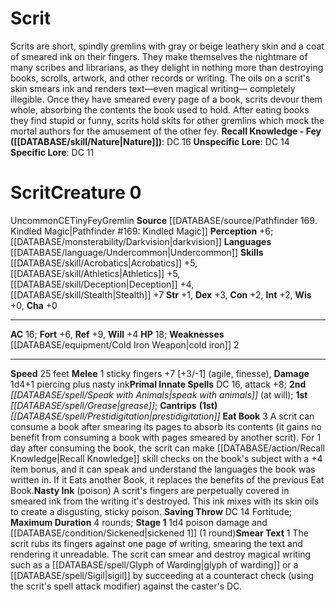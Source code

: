 ﻿---
ac: '16'
alignment: CE
charisma: '+0'
constitution: '+2'
creature_ability:
- Eat Book
- Nasty Ink
- Smear Text
creature_family: '[[DATABASE/monsterfamily/Gremlin|Gremlin]]'
dexterity: '+3'
fortitude: '+6'
hp: '18'
id: '1612'
intelligence: '+2'
land_speed: '25'
language:
- '[[DATABASE/language/Undercommon|Undercommon]]'
level: '0'
max_speed: '25'
name: Scrit
perception: '+6'
rarity: Uncommon
reflex: '+9'
sense:
- '[[DATABASE/monsterability/Darkvision|darkvision]]'
size: Tiny
skill:
- '[[DATABASE/skill/Athletics|Athletics]] +5'
- '[[DATABASE/skill/Acrobatics|Acrobatics]] +5'
- '[[DATABASE/skill/Deception|Deception]] +4'
- '[[DATABASE/skill/Stealth|Stealth]] +7'
source: '[[DATABASE/source/Pathfinder 169. Kindled Magic|Pathfinder #169: Kindled
  Magic]]'
speed:
- 25 feet
spell:
- '[[DATABASE/spell/Grease|Grease]]'
- '[[DATABASE/spell/Prestidigitation|Prestidigitation]]'
- '[[DATABASE/spell/Speak with Animals|Speak with Animals]]'
strength: '+1'
strength_req: '1'
strongest_save:
- Reflex
trait:
- '[[DATABASE/trait/Fey|Fey]]'
- '[[DATABASE/trait/Gremlin|Gremlin]]'
- '[[DATABASE/trait/Uncommon|Uncommon]]'
type: Creature
vision: Darkvision
weakest_save:
- Will
weakness:
- '[[DATABASE/equipment/Cold Iron Weapon|cold iron]] 2'
will: '+4'
wisdom: '+0'

---
# Scrit

Scrits are short, spindly gremlins with gray or beige leathery skin and a coat of smeared ink on their fingers. They make themselves the nightmare of many scribes and librarians, as they delight in nothing more than destroying books, scrolls, artwork, and other records or writing. The oils on a scrit's skin smears ink and renders text—even magical writing— completely illegible. Once they have smeared every page of a book, scrits devour them whole, absorbing the contents the book used to hold. After eating books they find stupid or funny, scrits hold skits for other gremlins which mock the mortal authors for the amusement of the other fey.
**Recall Knowledge - Fey ([[DATABASE/skill/Nature|Nature]])**: DC 16
**Unspecific Lore**: DC 14
**Specific Lore**: DC 11

# Scrit<span class="item-type">Creature 0</span>

<span class="trait-uncommon item-trait">Uncommon</span><span class="trait-alignment item-trait">CE</span><span class="trait-size item-trait">Tiny</span><span class="item-trait">Fey</span><span class="item-trait">Gremlin</span>
**Source** [[DATABASE/source/Pathfinder 169. Kindled Magic|Pathfinder #169: Kindled Magic]]
**Perception** +6; [[DATABASE/monsterability/Darkvision|darkvision]]
**Languages** [[DATABASE/language/Undercommon|Undercommon]]
**Skills** [[DATABASE/skill/Acrobatics|Acrobatics]] +5, [[DATABASE/skill/Athletics|Athletics]] +5, [[DATABASE/skill/Deception|Deception]] +4, [[DATABASE/skill/Stealth|Stealth]] +7
**Str** +1, **Dex** +3, **Con** +2, **Int** +2, **Wis** +0, **Cha** +0

---
**AC** 16; **Fort** +6, **Ref** +9, **Will** +4
**HP** 18; **Weaknesses** [[DATABASE/equipment/Cold Iron Weapon|cold iron]] 2

---
**Speed** 25 feet
<span class="in-box-ability">**Melee** <span class="action-icon">1</span> sticky fingers +7 [+3/-1] (agile, finesse), **Damage** 1d4+1 piercing plus nasty ink</span>**Primal Innate Spells** DC 16, attack +8; **2nd** _[[DATABASE/spell/Speak with Animals|speak with animals]]_ (at will); **1st** _[[DATABASE/spell/Grease|grease]]_; **Cantrips** **(1st)** _[[DATABASE/spell/Prestidigitation|prestidigitation]]_
<span class="in-box-ability">**Eat Book** <span class="action-icon">3</span> A scrit can consume a book after smearing its pages to absorb its contents (it gains no benefit from consuming a book with pages smeared by another scrit). For 1 day after consuming the book, the scrit can make [[DATABASE/action/Recall Knowledge|Recall Knowledge]] skill checks on the book's subject with a +4 item bonus, and it can speak and understand the languages the book was written in. If it Eats another Book, it replaces the benefits of the previous Eat Book.</span><span class="in-box-ability">**Nasty Ink** (poison) A scrit's fingers are perpetually covered in smeared ink from the writing it's destroyed. This ink mixes with its skin oils to create a disgusting, sticky poison. **Saving Throw** DC 14 Fortitude; **Maximum Duration** 4 rounds; **Stage 1** 1d4 poison damage and [[DATABASE/condition/Sickened|sickened 1]] (1 round)</span><span class="in-box-ability">**Smear Text** <span class="action-icon">1</span> The scrit rubs its fingers against one page of writing, smearing the text and rendering it unreadable. The scrit can smear and destroy magical writing such as a [[DATABASE/spell/Glyph of Warding|glyph of warding]] or a [[DATABASE/spell/Sigil|sigil]] by succeeding at a counteract check (using the scrit's spell attack modifier) against the caster's DC.</span>